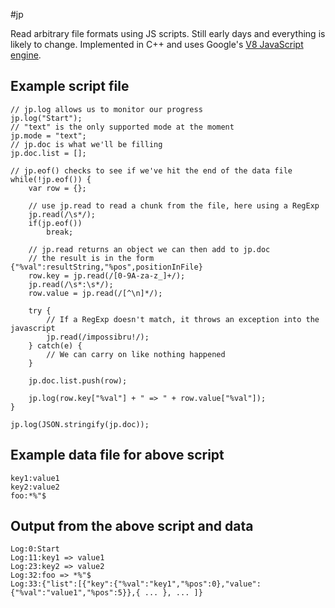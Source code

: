#jp

Read arbitrary file formats using JS scripts.
Still early days and everything is likely to change. Implemented in C++ and uses Google's [V8 JavaScript engine](http://code.google.com/p/v8/).

## Example script file

    // jp.log allows us to monitor our progress
    jp.log("Start");
    // "text" is the only supported mode at the moment
    jp.mode = "text";
    // jp.doc is what we'll be filling
    jp.doc.list = [];

    // jp.eof() checks to see if we've hit the end of the data file
    while(!jp.eof()) {
        var row = {};

        // use jp.read to read a chunk from the file, here using a RegExp
        jp.read(/\s*/);
        if(jp.eof())
            break;

        // jp.read returns an object we can then add to jp.doc
        // the result is in the form {"%val":resultString,"%pos",positionInFile}
        row.key = jp.read(/[0-9A-za-z_]+/);
        jp.read(/\s*:\s*/);
        row.value = jp.read(/[^\n]*/);

        try {
            // If a RegExp doesn't match, it throws an exception into the javascript
            jp.read(/impossibru!/);
        } catch(e) {
            // We can carry on like nothing happened
        }

        jp.doc.list.push(row);

        jp.log(row.key["%val"] + " => " + row.value["%val"]);
    }

    jp.log(JSON.stringify(jp.doc));

## Example data file for above script

    key1:value1
    key2:value2
    foo:*%"$

## Output from the above script and data

    Log:0:Start
    Log:11:key1 => value1
    Log:23:key2 => value2
    Log:32:foo => *%"$
    Log:33:{"list":[{"key":{"%val":"key1","%pos":0},"value":{"%val":"value1","%pos":5}},{ ... }, ... ]}
